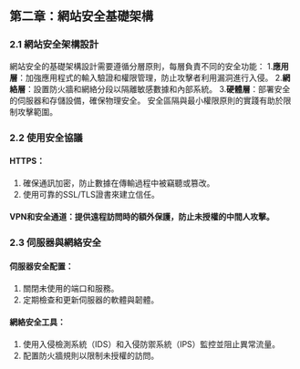 ## 第二章：網站安全基礎架構

### 2.1 網站安全架構設計
網站安全的基礎架構設計需要遵循分層原則，每層負責不同的安全功能：
1.**應用層**：加強應用程式的輸入驗證和權限管理，防止攻擊者利用漏洞進行入侵。
2.**網絡層**：設置防火牆和網絡分段以隔離敏感數據和內部系統。
3.**硬體層**：部署安全的伺服器和存儲設備，確保物理安全。
安全區隔與最小權限原則的實踐有助於限制攻擊範圍。

### 2.2 使用安全協議

#### HTTPS：
1. 確保通訊加密，防止數據在傳輸過程中被竊聽或篡改。
2. 使用可靠的SSL/TLS證書來建立信任。

#### VPN和安全通道：提供遠程訪問時的額外保護，防止未授權的中間人攻擊。

### 2.3 伺服器與網絡安全

#### 伺服器安全配置：
1. 關閉未使用的端口和服務。
2. 定期檢查和更新伺服器的軟體與韌體。

#### 網絡安全工具：
1. 使用入侵檢測系統（IDS）和入侵防禦系統（IPS）監控並阻止異常流量。
2. 配置防火牆規則以限制未授權的訪問。